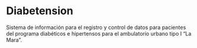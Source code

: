 # Diabetension
Sistema de información para el registro y control de datos para pacientes del programa diabéticos e hipertensos para el ambulatorio urbano tipo I “La Mara”.
